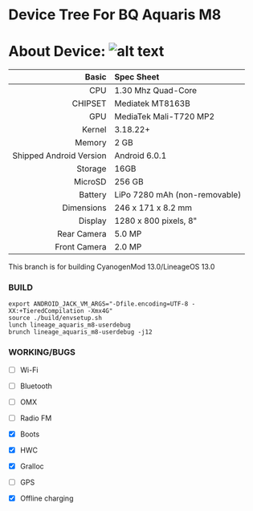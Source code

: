 Device Tree For BQ Aquaris M8
=================================================
About Device:
![alt text](http://i1.wp.com/www.blogtecnologia.es/wp-content/uploads/2017/02/bq.jpg)
=====================================
Basic   | Spec Sheet
-------:|:-------------------------
CPU     | 1.30 Mhz Quad-Core 
CHIPSET | Mediatek MT8163B
GPU     | MediaTek Mali-T720 MP2
Kernel  | 3.18.22+
Memory  | 2 GB
Shipped Android Version | Android 6.0.1
Storage | 16GB
MicroSD | 256 GB
Battery | LiPo 7280 mAh (non-removable)
Dimensions | 246 x 171 x 8.2 mm
Display | 1280 x 800 pixels, 8"
Rear Camera  | 5.0 MP
Front Camera | 2.0 MP

This branch is for building CyanogenMod 13.0/LineageOS 13.0

### BUILD ###
```
export ANDROID_JACK_VM_ARGS="-Dfile.encoding=UTF-8 -XX:+TieredCompilation -Xmx4G"
source ./build/envsetup.sh
lunch lineage_aquaris_m8-userdebug
brunch lineage_aquaris_m8-userdebug -j12
```

### WORKING/BUGS ###
- [ ] Wi-Fi
- [ ] Bluetooth
- [ ] OMX
- [ ] Radio FM
- [x] Boots
- [x] HWC
- [x] Gralloc
- [ ] GPS
- [x] Offline charging



